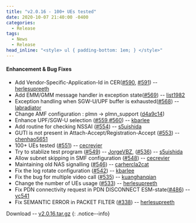 ```yaml
---
title: "v2.0.16 - 100+ UEs tested"
date: 2020-10-07 21:40:00 -0400
categories:
  - Release
tags:
  - News
  - Release
head_inline: "<style> ul { padding-bottom: 1em; } </style>"
---
```


#### Enhancement & Bug Fixes
- Add Vendor-Specific-Application-Id in CER([#590](https://github.com/open5gs/open5gs/pull/590), [#591](https://github.com/open5gs/open5gs/pull/591)) -- [herlesupreeth](https://github.com/herlesupreeth)
- Add EMM/GMM message handler in exception state([#569](https://github.com/open5gs/open5gs/pull/569)) -- [list1982](https://github.com/list1982)
- Exception handling when SGW-U/UPF buffer is exhausted([#568](https://github.com/open5gs/open5gs/issues/568)) -- [labradiator](https://github.com/labradiator)
- Change AMF configuration : plmn -> plmn_support ([d4a9c14](https://github.com/open5gs/open5gs/commit/d4a9c140a8457e64b57e918cd1dd5c6f81acab46))
- Enhance UPF/SGW-U selection ([#559](https://github.com/open5gs/open5gs/pull/559),[#560](https://github.com/open5gs/open5gs/pull/560)) -- [kbarlee](https://github.com/kbarlee)
- Add routine for checking NSSAI ([#554](https://github.com/open5gs/open5gs/issues/554)) -- [s5uishida](https://github.com/s5uishida)
- GUTI is not present in Attach-Accept/Registration-Accept ([#553](https://github.com/open5gs/open5gs/issues/553)) -- [chenhao5651](https://github.com/chenhao5651)
- 100+ UEs tested ([#551](https://github.com/open5gs/open5gs/issues/551)) -- [cecrevier](https://github.com/cecrevier)
- Try to stablize test program ([#549](https://github.com/open5gs/open5gs/issues/549)) -- [JorgeVBZ](https://github.com/JorgeVBZ), ([#536](https://github.com/open5gs/open5gs/issues/536)) -- [s5uishida](https://github.com/s5uishida)
- Allow subnet skipping in SMF configuration ([#548](https://github.com/open5gs/open5gs/issues/548)) -- [cecrevier](https://github.com/cecrevier)
- Maintaining old NAS signalling ([#546](https://github.com/open5gs/open5gs/issues/546)) -- [carhercla2cat](https://github.com/carhercla2cat)
- Fix the log rotate configuration ([#542](https://github.com/open5gs/open5gs/issues/542)) -- [kbarlee](https://github.com/kbarlee)
- Fix the bug for multiple video call ([#535](https://github.com/open5gs/open5gs/issues/535)) -- [kuanghanqian](https://github.com/kuanghanqian)
- Change the number of UEs usage ([#533](https://github.com/open5gs/open5gs/issues/533)) -- [herlesupreeth](https://github.com/herlesupreeth)
- Fix PDN connectivity request in PDN DISCONNECT ESM-state([#486](https://github.com/open5gs/open5gs/issues/486)) -- [yc541](https://github.com/yc541)
- Fix SEMANTIC ERROR in PACKET FILTER ([#338](https://github.com/open5gs/open5gs/issues/338)) -- [herlesupreeth](https://github.com/herlesupreeth)

Download -- [v2.0.16.tar.gz](https://github.com/open5gs/open5gs/archive/v2.0.16.tar.gz)
{: .notice--info}
